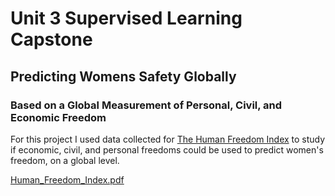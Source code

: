 # Unit 3 Supervised Learning Capstone

## Predicting Womens Safety Globally
### Based on a Global Measurement of Personal, Civil, and Economic Freedom

For this project I used data collected for [The Human Freedom Index](https://www.cato.org/human-freedom-index-new) to study if economic, civil, and personal freedoms could be used to predict women's freedom, on a global level.



[Human_Freedom_Index.pdf](https://object.cato.org/sites/cato.org/files/human-freedom-index-files/human-freedom-index-2018-revised.pdf)


